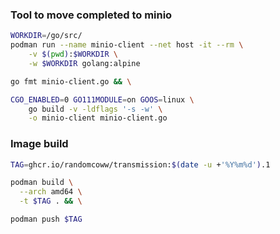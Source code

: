 ### Tool to move completed to minio

```bash
WORKDIR=/go/src/
podman run --name minio-client --net host -it --rm \
    -v $(pwd):$WORKDIR \
    -w $WORKDIR golang:alpine

go fmt minio-client.go && \

CGO_ENABLED=0 GO111MODULE=on GOOS=linux \
    go build -v -ldflags '-s -w' \
    -o minio-client minio-client.go
```

### Image build

```bash
TAG=ghcr.io/randomcoww/transmission:$(date -u +'%Y%m%d').1

podman build \
  --arch amd64 \
  -t $TAG . && \

podman push $TAG
```
